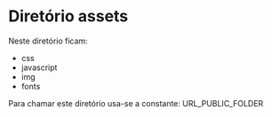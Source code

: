 # Diretório assets

Neste diretório ficam:
- css
- javascript
- img
- fonts

Para chamar este diretório usa-se a constante: URL_PUBLIC_FOLDER


